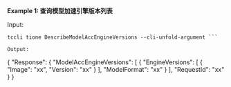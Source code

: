 **Example 1: 查询模型加速引擎版本列表**



Input: 

```
tccli tione DescribeModelAccEngineVersions --cli-unfold-argument ```

Output: 
```
{
    "Response": {
        "ModelAccEngineVersions": [
            {
                "EngineVersions": [
                    {
                        "Image": "xx",
                        "Version": "xx"
                    }
                ],
                "ModelFormat": "xx"
            }
        ],
        "RequestId": "xx"
    }
}
```

